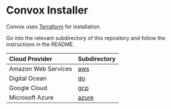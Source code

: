 # Convox Installer

Convox uses [Terraform](https://www.terraform.io/) for installation.

Go into the relevant subdirectory of this repository and follow the instructions in the README.

| Cloud Provider      | Subdirectory     |
|:--------------------|:-----------------|
| Amazon Web Services | [aws](aws)      |
| Digital Ocean       | [do](do)        |
| Google Cloud        | [gcp](gcp)      |
| Microsoft Azure     | [azure](azure)  |